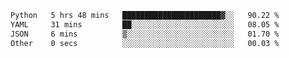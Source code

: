 <!--START_SECTION:waka-->

```txt
Python   5 hrs 48 mins   ██████████████████████▓░░   90.22 %
YAML     31 mins         ██░░░░░░░░░░░░░░░░░░░░░░░   08.05 %
JSON     6 mins          ▒░░░░░░░░░░░░░░░░░░░░░░░░   01.70 %
Other    0 secs          ░░░░░░░░░░░░░░░░░░░░░░░░░   00.03 %
```

<!--END_SECTION:waka-->
